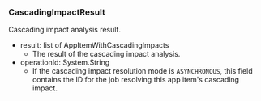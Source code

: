 ### CascadingImpactResult
Cascading impact analysis result.

- result: list of AppItemWithCascadingImpacts
  - The result of the cascading impact analysis.
- operationId: System.String
  - If the cascading impact resolution mode is `ASYNCHRONOUS`, this field contains the ID for the job resolving this app item's cascading impact.
